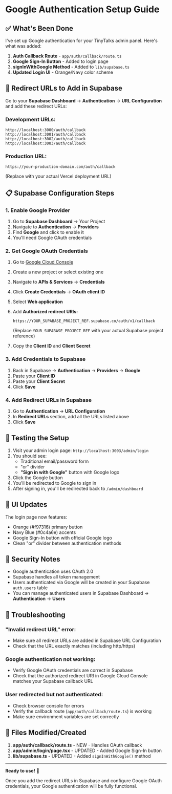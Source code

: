 # Google Authentication Setup Guide

## ✅ What's Been Done

I've set up Google authentication for your TinyTalks admin panel. Here's what was added:

1. **Auth Callback Route** - `app/auth/callback/route.ts`
2. **Google Sign-In Button** - Added to login page
3. **signInWithGoogle Method** - Added to `lib/supabase.ts`
4. **Updated Login UI** - Orange/Navy color scheme

## 🔗 Redirect URLs to Add in Supabase

Go to your **Supabase Dashboard** → **Authentication** → **URL Configuration** and add these redirect URLs:

### Development URLs:
```
http://localhost:3000/auth/callback
http://localhost:3001/auth/callback
http://localhost:3002/auth/callback
http://localhost:3003/auth/callback
```

### Production URL:
```
https://your-production-domain.com/auth/callback
```
(Replace with your actual Vercel deployment URL)

## 📋 Supabase Configuration Steps

### 1. Enable Google Provider
1. Go to **Supabase Dashboard** → Your Project
2. Navigate to **Authentication** → **Providers**
3. Find **Google** and click to enable it
4. You'll need Google OAuth credentials

### 2. Get Google OAuth Credentials
1. Go to [Google Cloud Console](https://console.cloud.google.com/)
2. Create a new project or select existing one
3. Navigate to **APIs & Services** → **Credentials**
4. Click **Create Credentials** → **OAuth client ID**
5. Select **Web application**
6. Add **Authorized redirect URIs:**
   ```
   https://YOUR_SUPABASE_PROJECT_REF.supabase.co/auth/v1/callback
   ```
   (Replace `YOUR_SUPABASE_PROJECT_REF` with your actual Supabase project reference)

7. Copy the **Client ID** and **Client Secret**

### 3. Add Credentials to Supabase
1. Back in Supabase → **Authentication** → **Providers** → **Google**
2. Paste your **Client ID**
3. Paste your **Client Secret**
4. Click **Save**

### 4. Add Redirect URLs in Supabase
1. Go to **Authentication** → **URL Configuration**
2. In **Redirect URLs** section, add all the URLs listed above
3. Click **Save**

## 🧪 Testing the Setup

1. Visit your admin login page: `http://localhost:3003/admin/login`
2. You should see:
   - Traditional email/password form
   - "or" divider
   - **"Sign in with Google"** button with Google logo
3. Click the Google button
4. You'll be redirected to Google to sign in
5. After signing in, you'll be redirected back to `/admin/dashboard`

## 🎨 UI Updates

The login page now features:
- Orange (#f97316) primary button
- Navy Blue (#0c4a6e) accents
- Google Sign-In button with official Google logo
- Clean "or" divider between authentication methods

## 🔐 Security Notes

- Google authentication uses OAuth 2.0
- Supabase handles all token management
- Users authenticated via Google will be created in your Supabase `auth.users` table
- You can manage authenticated users in Supabase Dashboard → **Authentication** → **Users**

## 🐛 Troubleshooting

### "Invalid redirect URL" error:
- Make sure all redirect URLs are added in Supabase URL Configuration
- Check that the URL exactly matches (including http/https)

### Google authentication not working:
- Verify Google OAuth credentials are correct in Supabase
- Check that the authorized redirect URI in Google Cloud Console matches your Supabase callback URL

### User redirected but not authenticated:
- Check browser console for errors
- Verify the callback route (`app/auth/callback/route.ts`) is working
- Make sure environment variables are set correctly

## 📝 Files Modified/Created

1. **app/auth/callback/route.ts** - NEW - Handles OAuth callback
2. **app/admin/login/page.tsx** - UPDATED - Added Google Sign-In button
3. **lib/supabase.ts** - UPDATED - Added `signInWithGoogle()` method

---

**Ready to use!** 🚀

Once you add the redirect URLs in Supabase and configure Google OAuth credentials, your Google authentication will be fully functional.

